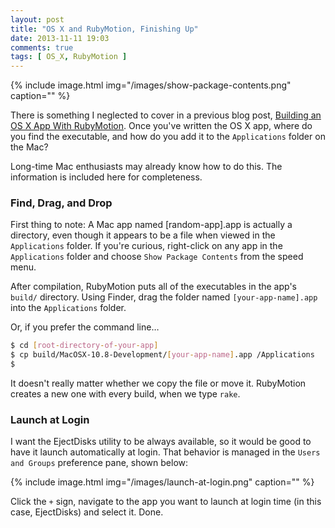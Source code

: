 ```yaml
---
layout: post
title: "OS X and RubyMotion, Finishing Up"
date: 2013-11-11 19:03
comments: true
tags: [ OS_X, RubyMotion ]
---
```

{% include image.html img="/images/show-package-contents.png" caption="" %} 

There is something I neglected to cover in a previous blog post, [Building an OS X App With RubyMotion](/blog/2013/11/01/building-an-os-x-app-with-rubymotion/). Once you've written the OS X app, where do you find the executable, and how do you add it to the `Applications` folder on the Mac?

Long-time Mac enthusiasts may already know how to do this. The information is included here for completeness.

### Find, Drag, and Drop
First thing to note: A Mac app named [random-app].app is actually a directory, even though it appears to be a file when viewed in the `Applications` folder. If you're curious, right-click on any app in the `Applications` folder and choose `Show Package Contents` from the speed menu.

<!--more-->

After compilation, RubyMotion puts all of the executables in the app's `build/` directory. Using Finder, drag the folder named `[your-app-name].app` into the `Applications` folder.

Or, if you prefer the command line…

~~~bash
$ cd [root-directory-of-your-app]
$ cp build/MacOSX-10.8-Development/[your-app-name].app /Applications
$ 
~~~

It doesn't really matter whether we copy the file or move it.  RubyMotion creates a new one with every build, when we type `rake`.

### Launch at Login
I want the EjectDisks utility to be always available, so it would be good to have it launch automatically at login. That behavior is managed in the `Users and Groups` preference pane, shown below:

{% include image.html img="/images/launch-at-login.png" caption="" %} 

Click the `+` sign, navigate to the app you want to launch at login time (in this case, EjectDisks) and select it. Done.
